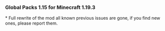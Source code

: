 ### Global Packs 1.15 for Minecraft 1.19.3
\* Full rewrite of the mod all known previous issues are gone, if you find new ones, please report them.  